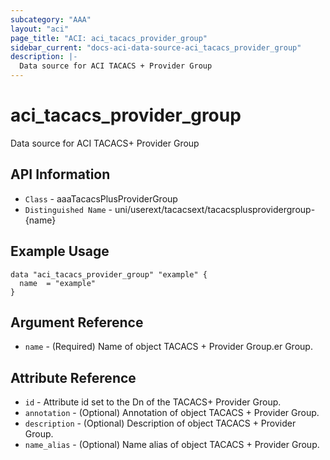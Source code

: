 ```yaml
---
subcategory: "AAA"
layout: "aci"
page_title: "ACI: aci_tacacs_provider_group"
sidebar_current: "docs-aci-data-source-aci_tacacs_provider_group"
description: |-
  Data source for ACI TACACS + Provider Group
---
```


# aci_tacacs_provider_group #
Data source for ACI TACACS+ Provider Group


## API Information ##
* `Class` - aaaTacacsPlusProviderGroup
* `Distinguished Name` - uni/userext/tacacsext/tacacsplusprovidergroup-{name}

## Example Usage ##
```hcl
data "aci_tacacs_provider_group" "example" {
  name  = "example"
}
```

## Argument Reference ##
* `name` - (Required) Name of object TACACS + Provider Group.er Group.

## Attribute Reference ##
* `id` - Attribute id set to the Dn of the TACACS+ Provider Group.
* `annotation` - (Optional) Annotation of object TACACS + Provider Group.
* `description` - (Optional) Description of object TACACS + Provider Group.
* `name_alias` - (Optional) Name alias of object TACACS + Provider Group.

